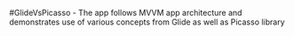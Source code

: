 #GlideVsPicasso - The app follows MVVM app architecture and demonstrates use of various concepts from Glide as well as Picasso library
